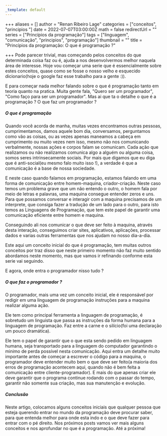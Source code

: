 ```yaml
---
_template: default
---
```


+++
aliases = []
author = "Renan Ribeiro Lage"
categories = ["conceitos", "principios "]
date = 2022-07-07T03:00:00Z
math = false
redirectUrl = ""
series = ["Princípios da programação"]
tags = ["linguagem", "comunicação", "principios", "programação"]
thumbnail = ""
title = "Princípios da programação: O que é programação ?"

+++
Pode parecer trivial, mas começando pelos conceitos do que determinada coisa faz ou é, ajuda a nos desenvolvermos melhor naquela área de interesse. Hoje vou começar uma serie que é essencialmente sobre estes conceitos, quase como se fosse o nosso velho e esquecido dicionario(hoje o google faz esse trabalho para a gente :)).

E para começar nada melhor falando sobre o que é programação tanto em teoria quanto na pratica. Muita gente fala, "Quero ser um programador", "Como faço para ser um programador". Mas ai que ta o detalhe o que é a programação ? O que faz um programador ?

##### O que é programação

Quando você acorda de manha, muitas vezes encontramos outras pessoas, cumprimentamos, damos aquele bom dia, conversamos, perguntamos como vão as coisas, ou as vezes apenas maneamos a cabeça em cumprimento ou muito vezes nem isso, mesmo não nos comunicando verbalmente, nossas ações e corpos falam se comunicam. Cada ação que realizamos ou não realizamos comunica algo a alguém ou alguma coisa, somos seres intrinsecamente sociais. Por mais que digamos que eu diga que é anti-social(eu mesmo falo muito isso !), a verdade é que a comunicação é a base de nossa sociedade.

E neste caso quando falamos em programação, estamos falando em uma forma de comunicação entre homem-maquina, criador-criação. Neste caso temos um problema grave que um não entendo o outro, o homem fala por meio de letras e palavras, uma maquina consegue entender zeros e uns. Para que possamos conversar e interagir com a maquina precisamos de um interprete, que consiga fazer a tradução de um lado para o outro, para isto temos as Linguagens de Programação, que tem este papel de garantir uma comunicação eficiente entre homem e maquina.

Conseguindo ali nos comunicar o que deve ser feito à maquina, através desta interação, conseguimos criar sites, aplicativos, aplicações, processar dados e varias outras ferramentas que nos ajudam no nosso dia-a-dia.

Este aqui um conceito inicial do que é programação, tem muitas outros conceitos por traz disso que neste primeiro momento não faz muito sentido abordamos neste momento, mas que vamos ir refinando conforme esta serie vai seguindo.

E agora, onde entra o programador nisso tudo ?

##### O que faz o programador ?

O programador, mais uma vez um conceito inicial, ele é responsável por redigir em uma linguagem de programação instruções para a maquina realizar alguma ação.

Ele tem como principal ferramenta  a linguagem de programação, é sobretudo um linguista que passa as instruções da forma humana para a linguagem de programação. Faz entre a carne e o silício(foi uma declaração um pouco dramática).

Ele tem o papel de garantir que o que esta sendo pedido em linguagem humana, seja transportado para a linguagem do computador garantindo o minimo de perda possível nesta comunicação. Aqui entra um detalhe muito importante antes de começar a escrever o código para a maquina, o programador deve entender muito bem o que deve ser feito(a maioria dos erros de programação acontecem aqui, quando não é bem feita a comunicação entre cliente-programador). E mais do que apenas criar ele deve garantir que o programa continue rodando com o passar do tempo, garantir não somente sua criação, mas sua manutenção e evolução.

##### Conclusão

Neste artigo, colocamos alguns conceitos iniciais que qualquer pessoa que esteja querendo entrar no mundo da programação deve procurar saber, para que entenda melhor para onde esta indo e o que deve fazer para entrar com o pé direito. Nos próximos posts vamos ver mais alguns conceitos e nos aprofundar no que é a programação. Até a próxima!
